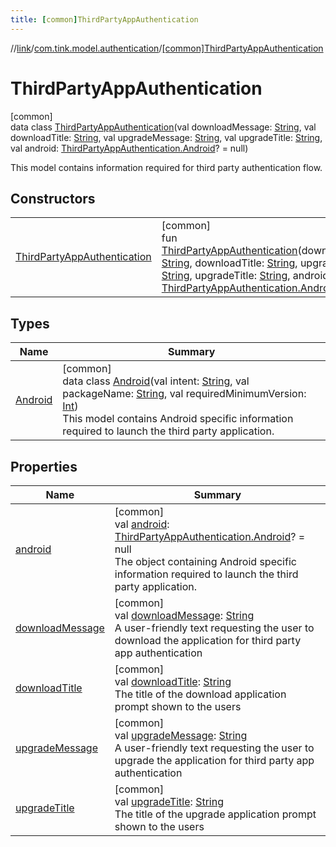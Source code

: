 ```yaml
---
title: [common]ThirdPartyAppAuthentication
---
```

//[link](../../../index.html)/[com.tink.model.authentication](../index.html)/[[common]ThirdPartyAppAuthentication](index.html)



# ThirdPartyAppAuthentication



[common]\
data class [ThirdPartyAppAuthentication](index.html)(val downloadMessage: [String](https://kotlinlang.org/api/latest/jvm/stdlib/kotlin/-string/index.html), val downloadTitle: [String](https://kotlinlang.org/api/latest/jvm/stdlib/kotlin/-string/index.html), val upgradeMessage: [String](https://kotlinlang.org/api/latest/jvm/stdlib/kotlin/-string/index.html), val upgradeTitle: [String](https://kotlinlang.org/api/latest/jvm/stdlib/kotlin/-string/index.html), val android: [ThirdPartyAppAuthentication.Android](-android/index.html)? = null)

This model contains information required for third party authentication flow.



## Constructors


| | |
|---|---|
| [ThirdPartyAppAuthentication](-third-party-app-authentication.html) | [common]<br>fun [ThirdPartyAppAuthentication](-third-party-app-authentication.html)(downloadMessage: [String](https://kotlinlang.org/api/latest/jvm/stdlib/kotlin/-string/index.html), downloadTitle: [String](https://kotlinlang.org/api/latest/jvm/stdlib/kotlin/-string/index.html), upgradeMessage: [String](https://kotlinlang.org/api/latest/jvm/stdlib/kotlin/-string/index.html), upgradeTitle: [String](https://kotlinlang.org/api/latest/jvm/stdlib/kotlin/-string/index.html), android: [ThirdPartyAppAuthentication.Android](-android/index.html)? = null) |


## Types


| Name | Summary |
|---|---|
| [Android](-android/index.html) | [common]<br>data class [Android](-android/index.html)(val intent: [String](https://kotlinlang.org/api/latest/jvm/stdlib/kotlin/-string/index.html), val packageName: [String](https://kotlinlang.org/api/latest/jvm/stdlib/kotlin/-string/index.html), val requiredMinimumVersion: [Int](https://kotlinlang.org/api/latest/jvm/stdlib/kotlin/-int/index.html))<br>This model contains Android specific information required to launch the third party application. |


## Properties


| Name | Summary |
|---|---|
| [android](android.html) | [common]<br>val [android](android.html): [ThirdPartyAppAuthentication.Android](-android/index.html)? = null<br>The object containing Android specific information required to launch the third party application. |
| [downloadMessage](download-message.html) | [common]<br>val [downloadMessage](download-message.html): [String](https://kotlinlang.org/api/latest/jvm/stdlib/kotlin/-string/index.html)<br>A user-friendly text requesting the user to download the application for third party app authentication |
| [downloadTitle](download-title.html) | [common]<br>val [downloadTitle](download-title.html): [String](https://kotlinlang.org/api/latest/jvm/stdlib/kotlin/-string/index.html)<br>The title of the download application prompt shown to the users |
| [upgradeMessage](upgrade-message.html) | [common]<br>val [upgradeMessage](upgrade-message.html): [String](https://kotlinlang.org/api/latest/jvm/stdlib/kotlin/-string/index.html)<br>A user-friendly text requesting the user to upgrade the application for third party app authentication |
| [upgradeTitle](upgrade-title.html) | [common]<br>val [upgradeTitle](upgrade-title.html): [String](https://kotlinlang.org/api/latest/jvm/stdlib/kotlin/-string/index.html)<br>The title of the upgrade application prompt shown to the users |


